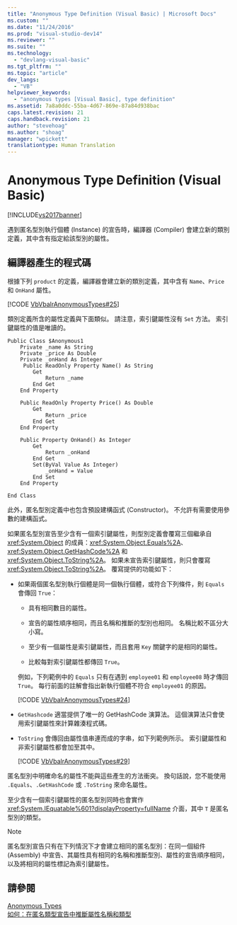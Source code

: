 ```yaml
---
title: "Anonymous Type Definition (Visual Basic) | Microsoft Docs"
ms.custom: ""
ms.date: "11/24/2016"
ms.prod: "visual-studio-dev14"
ms.reviewer: ""
ms.suite: ""
ms.technology: 
  - "devlang-visual-basic"
ms.tgt_pltfrm: ""
ms.topic: "article"
dev_langs: 
  - "VB"
helpviewer_keywords: 
  - "anonymous types [Visual Basic], type definition"
ms.assetid: 7a8a0ddc-55ba-4d67-869e-87a84d938bac
caps.latest.revision: 21
caps.handback.revision: 21
author: "stevehoag"
ms.author: "shoag"
manager: "wpickett"
translationtype: Human Translation
---
```

# Anonymous Type Definition (Visual Basic)
[!INCLUDE[vs2017banner](../../../../csharp/includes/vs2017banner.md)]

遇到匿名型別執行個體 \(Instance\) 的宣告時，編譯器 \(Compiler\) 會建立新的類別定義，其中含有指定給該型別的屬性。  
  
## 編譯器產生的程式碼  
 根據下列 `product` 的定義，編譯器會建立新的類別定義，其中含有 `Name`、`Price` 和 `OnHand` 屬性。  
  
 [!CODE [VbVbalrAnonymousTypes#25](../CodeSnippet/VS_Snippets_VBCSharp/VbVbalrAnonymousTypes#25)]  
  
 類別定義所含的屬性定義與下面類似。  請注意，索引鍵屬性沒有 `Set` 方法。  索引鍵屬性的值是唯讀的。  
  
```vb#  
Public Class $Anonymous1  
    Private _name As String  
    Private _price As Double  
    Private _onHand As Integer  
     Public ReadOnly Property Name() As String  
        Get  
            Return _name  
        End Get  
    End Property  
  
    Public ReadOnly Property Price() As Double  
        Get  
            Return _price  
        End Get  
    End Property  
  
    Public Property OnHand() As Integer  
        Get  
            Return _onHand  
        End Get  
        Set(ByVal Value As Integer)  
            _onHand = Value  
        End Set  
    End Property  
  
End Class  
```  
  
 此外，匿名型別定義中也包含預設建構函式 \(Constructor\)。  不允許有需要使用參數的建構函式。  
  
 如果匿名型別宣告至少含有一個索引鍵屬性，則型別定義會覆寫三個繼承自 <xref:System.Object> 的成員：<xref:System.Object.Equals%2A>、<xref:System.Object.GetHashCode%2A> 和 <xref:System.Object.ToString%2A>。  如果未宣告索引鍵屬性，則只會覆寫 <xref:System.Object.ToString%2A>。  覆寫提供的功能如下：  
  
-   如果兩個匿名型別執行個體是同一個執行個體，或符合下列條件，則 `Equals` 會傳回 `True`：  
  
    -   具有相同數目的屬性。  
  
    -   宣告的屬性順序相同，而且名稱和推斷的型別也相同。  名稱比較不區分大小寫。  
  
    -   至少有一個屬性是索引鍵屬性，而且套用 `Key` 關鍵字的是相同的屬性。  
  
    -   比較每對索引鍵屬性都傳回 `True`。  
  
     例如，下列範例中的 `Equals` 只有在遇到 `employee01` 和 `employee08` 時才傳回 `True`。  每行前面的註解會指出新執行個體不符合 `employee01` 的原因。  
  
     [!CODE [VbVbalrAnonymousTypes#24](../CodeSnippet/VS_Snippets_VBCSharp/VbVbalrAnonymousTypes#24)]  
  
-   `GetHashcode` 適當提供了唯一的 GetHashCode 演算法。  這個演算法只會使用索引鍵屬性來計算雜湊程式碼。  
  
-   `ToString` 會傳回由屬性值串連而成的字串，如下列範例所示。  索引鍵屬性和非索引鍵屬性都會加至其中。  
  
     [!CODE [VbVbalrAnonymousTypes#29](../CodeSnippet/VS_Snippets_VBCSharp/VbVbalrAnonymousTypes#29)]  
  
 匿名型別中明確命名的屬性不能與這些產生的方法衝突。  換句話說，您不能使用 `.Equals`、`.GetHashCode` 或 `.ToString` 來命名屬性。  
  
 至少含有一個索引鍵屬性的匿名型別同時也會實作 <xref:System.IEquatable%601?displayProperty=fullName> 介面，其中 `T` 是匿名型別的類型。  
  
> [!NOTE]
>  匿名型別宣告只有在下列情況下才會建立相同的匿名型別：在同一個組件 \(Assembly\) 中宣告、其屬性具有相同的名稱和推斷型別、屬性的宣告順序相同，以及將相同的屬性標記為索引鍵屬性。  
  
## 請參閱  
 [Anonymous Types](../../../../visual-basic/programming-guide/language-features/objects-and-classes/anonymous-types.md)   
 [如何：在匿名類型宣告中推斷屬性名稱和類型](../../../../visual-basic/programming-guide/language-features/objects-and-classes/how-to-infer-property-names-and-types-in-anonymous-type-declarations.md)